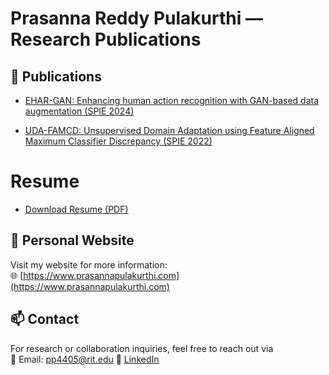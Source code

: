 # Prasanna Reddy Pulakurthi — Research Publications


## 📄 Publications

- [EHAR-GAN: Enhancing human action recognition with GAN-based data
augmentation (SPIE 2024)](https://prasannapulakurthi.github.io/papers/PDFs/SPIE_2024_EHAR-GAN.pdf)

- [UDA-FAMCD: Unsupervised Domain Adaptation using Feature Aligned
Maximum Classifier Discrepancy (SPIE 2022)](https://prasannapulakurthi.github.io/papers/PDFs/SPIE_2022_UDA-FAMCD.pdf)


# Resume
- [Download Resume (PDF)](https://prasannapulakurthi.github.io/papers/resume/prasanna-reddy-pulakurthi-resume.pdf)


## 🔗 Personal Website

Visit my website for more information:  
🌐 [https://www.prasannapulakurthi.com](https://www.prasannapulakurthi.com)


## 📫 Contact

For research or collaboration inquiries, feel free to reach out via  
📧 Email: pp4405@rit.edu
🔗 [LinkedIn](https://www.linkedin.com/in/prasanna-reddy-pulakurthi/)
